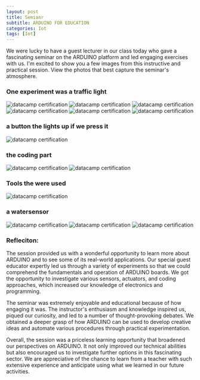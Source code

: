 ```yaml
---
layout: post
title: Semianr
subtitle: ARDUINO FOR EDUCATION 
categories: Iot
tags: [Iot]
---
```


We were lucky to have a guest lecturer in our class today who gave a fascinating seminar on the ARDUINO platform and led engaging exercises with us. I'm excited to show you a few images from this instructive and practical session. View the photos that best capture the seminar's atmosphere.

### One experiment was a traffic light 
![datacamp certification](/assets/images/banners/seminar/TRAFFICLIGHTS.jpg)
![datacamp certification](/assets/images/banners/seminar/TRAFFICLIGHTS2.jpg)
![datacamp certification](/assets/images/banners/seminar/iot2.jpg)
![datacamp certification](/assets/images/banners/seminar/iot_3.jpg)
![datacamp certification](/assets/images/banners/seminar/led.jpg)
![datacamp certification](/assets/images/banners/seminar/traffic.jpg)

### a button the lights up if we press it 
![datacamp certification](/assets/images/banners/seminar/button.jpg)

### the coding part
![datacamp certification](/assets/images/banners/seminar/cods.jpg)
![datacamp certification](/assets/images/banners/seminar/compliar.jpg)


### Tools the were used 
![datacamp certification](/assets/images/banners/seminar/tools.jpg)

### a watersensor 
![datacamp certification](/assets/images/banners/seminar/watersensor.jpg)
![datacamp certification](/assets/images/banners/seminar/watersensor1.jpg)
![datacamp certification](/assets/images/banners/seminar/watersensor2.jpg)



### Refleciton:
The session provided us with a wonderful opportunity to learn more about ARDUINO and to see some of its real-world applications. Our special guest educator expertly led us through a variety of experiments so that we could comprehend the fundamentals and operation of ARDUINO boards. We got the opportunity to investigate various sensors, actuators, and coding approaches, which increased our knowledge of electronics and programming.


The seminar was extremely enjoyable and educational because of how engaging it was. The instructor's enthusiasm and knowledge inspired us, piqued our curiosity, and led to a number of thought-provoking debates. We obtained a deeper grasp of how ARDUINO can be used to develop creative ideas and automate various procedures through practical experimentation.

Overall, the session was a priceless learning opportunity that broadened our perspectives on ARDUINO. It not only improved our technical abilities but also encouraged us to investigate further options in this fascinating sector. We are appreciative of the chance to learn from a teacher with such extensive experience and anticipate using what we learned in our future activities.


